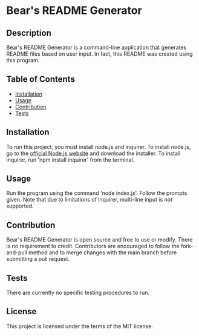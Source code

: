 # Bear's README Generator

## Description

Bear's README Generator is a command-line application that generates README files based on user input. In fact, this README was created using this program.

## Table of Contents

- [Installation](#installation)
- [Usage](#usage)
- [Contribution](#contribution)
- [Tests](#tests)

## Installation

To run this project, you must install node.js and inquirer. To install node.js, go to the [official Node.js website](https://nodejs.org/) and download the installer. To install inquirer, run 'npm install inquirer' from the terminal.

## Usage

Run the program using the command 'node index.js'. Follow the prompts given. Note that due to limitations of inquirer, multi-line input is not supported.

## Contribution

Bear's README Generator is open source and free to use or modify. There is no requirement to credit. Contributors are encouraged to follow the fork-and-pull method and to merge changes with the main branch before submitting a pull request.

## Tests

There are currently no specific testing procedures to run.

## License

This project is licensed under the terms of the MIT license.
